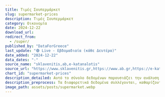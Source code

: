 ```yaml
---
title: Τιμές Σουπερμάρκετ
slug: supermarket-prices
description: Τιμές Σουπερμάρκετ
category: Οικονομία
date: 2024-12-22
download_url: 
redirect_from:
  - /super/
published_by: "DataForGreece"
last_update: "🟢 Live - Εβδομαδιαία (κάθε Δευτέρα)"
date_added: "2024-12-22"
data_dates: "-"
source_name: "sklavenitis,ab,e-katanalotis"
source_url: "https://www.sklavenitis.gr,https://www.ab.gr,https://e-katanalotis.gov.gr"
chart_id: "supermarket-prices"
description_detailed: Αυτό το σύνολο δεδομένων παρουσιάζει την ανάλυση των τιμών προϊόντων στα σούπερ μάρκετ.
description_preprocess: Τα διαφορετικά δεδομένα συλλέγονται, καθαρίζονται, φιλτράρονται και αποθηκεύονται σε μια συγκεκριμένη μορφή.
image_path: assets/posts/supermarket.webp
---
```

